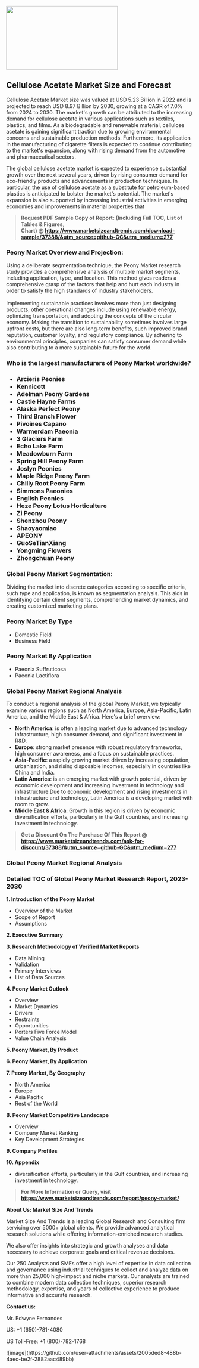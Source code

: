 <p><img class="alignnone size-medium wp-image-20088" src="https://ffe5etoiles.com/wp-content/uploads/2024/12/MST1-300x171.png" alt="" width="300" height="171" /></p><h2>Cellulose Acetate Market Size and Forecast</h2><p>Cellulose Acetate Market size was valued at USD 5.23 Billion in 2022 and is projected to reach USD 8.97 Billion by 2030, growing at a CAGR of 7.0% from 2024 to 2030. The market's growth can be attributed to the increasing demand for cellulose acetate in various applications such as textiles, plastics, and films. As a biodegradable and renewable material, cellulose acetate is gaining significant traction due to growing environmental concerns and sustainable production methods. Furthermore, its application in the manufacturing of cigarette filters is expected to continue contributing to the market's expansion, along with rising demand from the automotive and pharmaceutical sectors.</p><p>The global cellulose acetate market is expected to experience substantial growth over the next several years, driven by rising consumer demand for eco-friendly products and advancements in production techniques. In particular, the use of cellulose acetate as a substitute for petroleum-based plastics is anticipated to bolster the market's potential. The market's expansion is also supported by increasing industrial activities in emerging economies and improvements in material properties that</p><blockquote id="" class=""><strong>Request PDF Sample Copy of Report: (Including Full TOC, List of Tables &amp; Figures, Chart)&nbsp;@&nbsp;<strong><a href="https://www.marketsizeandtrends.com/download-sample/37388/&utm_source=github-GC&utm_medium=277" target="_blank">https://www.marketsizeandtrends.com/download-sample/37388/&utm_source=github-GC&utm_medium=277</a></strong></strong></blockquote><h3 id="" class="">Peony Market&nbsp;Overview and Projection:</h3><p id="" class="">Using a deliberate segmentation technique, the Peony Market research study provides a comprehensive analysis of multiple market segments, including application, type, and location. This method gives readers a comprehensive grasp of the factors that help and hurt each industry in order to satisfy the high standards of industry stakeholders. <br /> <br />Implementing sustainable practices involves more than just designing products; other operational changes include using renewable energy, optimizing transportation, and adopting the concepts of the circular economy. Making the transition to sustainability sometimes involves large upfront costs, but there are also long-term benefits, such improved brand reputation, customer loyalty, and regulatory compliance. By adhering to environmental principles, companies can satisfy consumer demand while also contributing to a more sustainable future for the world.</p><h3 id="" class="">Who is the largest manufacturers of&nbsp;Peony Market worldwide?</h3><h3 class=""><p><ul><li>Arcieris Peonies </li><li> Kennicott </li><li> Adelman Peony Gardens </li><li> Castle Hayne Farms </li><li> Alaska Perfect Peony </li><li> Third Branch Flower </li><li> Pivoines Capano </li><li> Warmerdam Paeonia </li><li> 3 Glaciers Farm </li><li> Echo Lake Farm </li><li> Meadowburn Farm </li><li> Spring Hill Peony Farm </li><li> Joslyn Peonies </li><li> Maple Ridge Peony Farm </li><li> Chilly Root Peony Farm </li><li> Simmons Paeonies </li><li> English Peonies </li><li> Heze Peony Lotus Horticulture </li><li> Zi Peony </li><li> Shenzhou Peony </li><li> Shaoyaomiao </li><li> APEONY </li><li> GuoSeTianXiang </li><li> Yongming Flowers </li><li> Zhongchuan Peony</li></ul></p></h3><h3 id="" class="">Global&nbsp;Peony Market Segmentation:</h3><p id="" class="">Dividing the market into discrete categories according to specific criteria, such type and application, is known as segmentation analysis. This aids in identifying certain client segments, comprehending market dynamics, and creating customized marketing plans.</p><h3 id="" class="">Peony Market&nbsp;By Type</h3><p><p><ul><li>Domestic Field </li><li> Business Field</p></li></ul></p></p><h3 id="" class="">Peony Market&nbsp;By Application</h3><p class=""><p><ul><li>Paeonia Suffruticosa </li><li> Paeonia Lactiflora</li></ul></p></p><h3 id="" class="">Global Peony Market Regional Analysis</h3><p id="" class="">To conduct a regional analysis of the global Peony Market, we typically examine various regions such as North America, Europe, Asia-Pacific, Latin America, and the Middle East &amp; Africa. Here's a brief overview:</p><ul><li><strong>North America</strong>: is often a leading market due to advanced technology infrastructure, high consumer demand, and significant investment in R&amp;D.</li><li><strong>Europe</strong>: strong market presence with robust regulatory frameworks, high consumer awareness, and a focus on sustainable practices.</li><li><strong>Asia-Pacific</strong>: a rapidly growing market driven by increasing population, urbanization, and rising disposable incomes, especially in countries like China and India.</li><li><strong>Latin America</strong>: is an emerging market with growth potential, driven by economic development and increasing investment in technology and infrastructure.Due to economic development and rising investments in infrastructure and technology, Latin America is a developing market with room to grow.</li><li><strong>Middle East &amp; Africa</strong>: Growth in this region is driven by economic diversification efforts, particularly in the Gulf countries, and increasing investment in technology.</li></ul><blockquote id="" class=""><strong>Get a Discount On The Purchase Of This Report @ <strong><a href="https://www.marketsizeandtrends.com/ask-for-discount/37388/&utm_source=github-GC&utm_medium=277" target="_blank">https://www.marketsizeandtrends.com/ask-for-discount/37388/&utm_source=github-GC&utm_medium=277</a></strong></strong></blockquote><h3 id="" class="">Global Peony Market Regional Analysis</h3><h3 id="" class="">Detailed TOC of Global Peony Market Research Report, 2023-2030</h3><p id="" class=""><strong>1. Introduction of the Peony Market</strong></p><ul><li>Overview of the Market</li><li>Scope of Report</li><li>Assumptions</li></ul><p id="" class=""><strong>2. Executive Summary</strong></p><p id="" class=""><strong>3. Research Methodology of Verified Market Reports</strong></p><ul><li>Data Mining</li><li>Validation</li><li>Primary Interviews</li><li>List of Data Sources</li></ul><p id="" class=""><strong>4. Peony Market Outlook</strong></p><ul><li>Overview</li><li>Market Dynamics</li><li>Drivers</li><li>Restraints</li><li>Opportunities</li><li>Porters Five Force Model</li><li>Value Chain Analysis</li></ul><p id="" class=""><strong>5. Peony Market, By Product</strong></p><p id="" class=""><strong>6. Peony Market, By Application</strong></p><p id="" class=""><strong>7. Peony Market, By Geography</strong></p><ul><li>North America</li><li>Europe</li><li>Asia Pacific</li><li>Rest of the World</li></ul><p id="" class=""><strong>8. Peony Market Competitive Landscape</strong></p><ul><li>Overview</li><li>Company Market Ranking</li><li>Key Development Strategies</li></ul><p id="" class=""><strong>9. Company Profiles</strong></p><p id="" class=""><strong>10. Appendix</strong></p><ul><li>diversification efforts, particularly in the Gulf countries, and increasing investment in technology.</li></ul><blockquote id="" class=""><strong>For More Information or Query, visit <strong><strong><a href="https://www.marketsizeandtrends.com/report/peony-market/" target="_blank">https://www.marketsizeandtrends.com/report/peony-market/</a></strong></strong></strong></blockquote><p id="" class=""><strong>About Us: Market Size And Trends</strong></p><p id="" class="">Market Size And Trends is a leading Global Research and Consulting firm servicing over 5000+ global clients. We provide advanced analytical research solutions while offering information-enriched research studies.</p><p id="" class="">We also offer insights into strategic and growth analyses and data necessary to achieve corporate goals and critical revenue decisions.</p><p id="" class="">Our 250 Analysts and SMEs offer a high level of expertise in data collection and governance using industrial techniques to collect and analyze data on more than 25,000 high-impact and niche markets. Our analysts are trained to combine modern data collection techniques, superior research methodology, expertise, and years of collective experience to produce informative and accurate research.</p><p id="" class=""><strong>Contact us:</strong></p><p id="" class="">Mr. Edwyne Fernandes</p><p id="" class="">US: +1 (650)-781-4080</p><p id="" class="">US Toll-Free: +1 (800)-782-1768</p>
![image](https://github.com/user-attachments/assets/2005ded8-488b-4aec-be2f-2882aac489bb)
